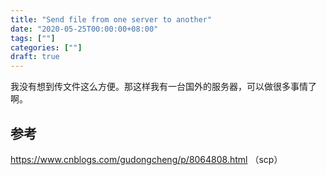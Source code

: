 ```yaml
---
title: "Send file from one server to another"
date: "2020-05-25T00:00:00+08:00"
tags: [""]
categories: [""]
draft: true
---
```


我没有想到传文件这么方便。那这样我有一台国外的服务器，可以做很多事情了啊。

## 参考

https://www.cnblogs.com/gudongcheng/p/8064808.html （scp）